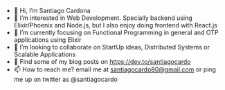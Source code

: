 - 👋 Hi, I’m Santiago Cardona
- 👀 I’m interested in Web Development. Specially backend using Elixir/Phoenix and Node.js, but I also enjoy doing frontend with React.js
- 🌱 I’m currently focusing on Functional Programming in general and OTP applications using Elixir
- 💞️ I’m looking to collaborate on StartUp ideas, Distributed Systems or Scalable Applications
- 📝 Find some of my blog posts on https://dev.to/santiagocardo
- 📫 How to reach me? email me at santiagocardo80@gmail.com or ping me up on twitter as @santiagocardo

<!---
santiagocardo80/santiagocardo80 is a ✨ special ✨ repository because its `README.md` (this file) appears on your GitHub profile.
You can click the Preview link to take a look at your changes.
--->
